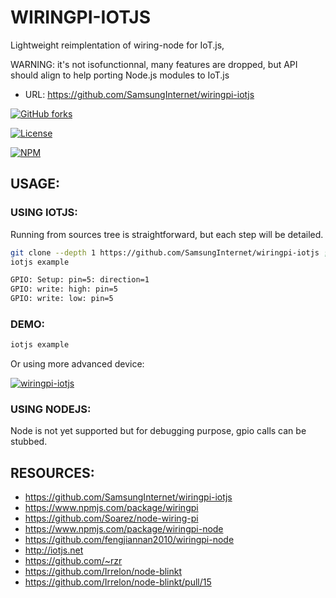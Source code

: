 # WIRINGPI-IOTJS #

Lightweight reimplentation of wiring-node for IoT.js,

WARNING: it's not isofunctionnal, many features are dropped, but API should align
to help porting Node.js modules to IoT.js

* URL: https://github.com/SamsungInternet/wiringpi-iotjs

[![GitHub forks](https://img.shields.io/github/forks/SamsungInternet/wiringpi-iotjs.svg?style=social&label=Fork&maxAge=2592000)](https://GitHub.com/SamsungInternet/wiringpi-iotjs/network/)

[![License](https://img.shields.io/badge/licence-BSD-3.svg?style=flat)](LICENSE)

[![NPM](https://nodei.co/npm/wiringpi-iotjs.png)](https://npmjs.org/package/wiringpi-iotjs)


## USAGE: ##


### USING IOTJS: ###

Running from sources tree is straightforward, but each step will be detailed.

```sh
git clone --depth 1 https://github.com/SamsungInternet/wiringpi-iotjs ; cd wiringpi-iotjs
iotjs example

GPIO: Setup: pin=5: direction=1
GPIO: write: high: pin=5
GPIO: write: low: pin=5
```


### DEMO: ###

```sh
iotjs example

```

Or using more advanced device:

[![wiringpi-iotjs](https://pbs.twimg.com/ext_tw_video_thumb/1019945702791766017/pu/img/bbbNf-HJR2FkUb5l.jpg)](https://twitter.com/TizenHelper/status/1019945989388546048# "blinkt-node")


### USING NODEJS: ###

Node is not yet supported but for debugging purpose, gpio calls can be stubbed.


## RESOURCES: ##

* https://github.com/SamsungInternet/wiringpi-iotjs
* https://www.npmjs.com/package/wiringpi
* https://github.com/Soarez/node-wiring-pi
* https://www.npmjs.com/package/wiringpi-node
* https://github.com/fengjiannan2010/wiringpi-node
* http://iotjs.net
* https://github.com/~rzr
* https://github.com/Irrelon/node-blinkt
* https://github.com/Irrelon/node-blinkt/pull/15
